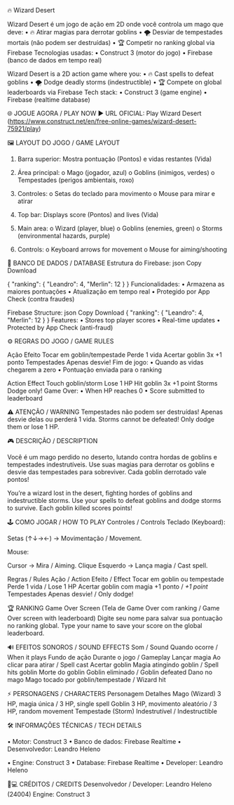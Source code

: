 🔥 Wizard Desert

Wizard Desert é um jogo de ação em 2D onde você controla um mago que deve:
•	🔥 Atirar magias para derrotar goblins
•	🌪️ Desviar de tempestades mortais (não podem ser destruídas)
•	🏆 Competir no ranking global via Firebase
Tecnologias usadas:
•	Construct 3 (motor do jogo)
•	Firebase (banco de dados em tempo real)

Wizard Desert is a 2D action game where you:
•	🔥 Cast spells to defeat goblins
•	🌪️ Dodge deadly storms (indestructible)
•	🏆 Compete on global leaderboards via Firebase
Tech stack:
•	Construct 3 (game engine)
•	Firebase (realtime database)

🌐 JOGUE AGORA / PLAY NOW
▶ URL OFICIAL: Play Wizard Desert  (https://www.construct.net/en/free-online-games/wizard-desert-75921/play)

🖼️ LAYOUT DO JOGO / GAME LAYOUT 

1.	Barra superior: Mostra pontuação (Pontos) e vidas restantes (Vida)
2.	Área principal:
o	Mago (jogador, azul)
o	Goblins (inimigos, verdes)
o	Tempestades (perigos ambientais, roxo)
3.	Controles:
o	Setas do teclado para movimento
o	Mouse para mirar e atirar

1.	Top bar: Displays score (Pontos) and lives (Vida)
2.	Main area:
o	Wizard (player, blue)
o	Goblins (enemies, green)
o	Storms (environmental hazards, purple)
3.	Controls:
o	Keyboard arrows for movement
o	Mouse for aiming/shooting

🔌 BANCO DE DADOS / DATABASE
Estrutura do Firebase:
json
Copy
Download



{
  "ranking": {
    "Leandro": 4,
    "Merlin": 12
  }
}
Funcionalidades:
•	Armazena as maiores pontuações
•	Atualização em tempo real
•	Protegido por App Check (contra fraudes)

Firebase Structure:
json
Copy
Download
{
  "ranking": {
    "Leandro": 4,
    "Merlin": 12
  }
}
Features:
•	Stores top player scores
•	Real-time updates
•	Protected by App Check (anti-fraud)

⚙️ REGRAS DO JOGO / GAME RULES

Ação	Efeito
Tocar em goblin/tempestade	Perde 1 vida
Acertar goblin 3x	+1 ponto
Tempestades	Apenas desvie!
Fim de jogo:
•	Quando as vidas chegarem a zero
•	Pontuação enviada para o ranking

Action	Effect
Touch goblin/storm	Lose 1 HP
Hit goblin 3x	+1 point
Storms	Dodge only!
Game Over:
•	When HP reaches 0
•	Score submitted to leaderboard


⚠️ ATENÇÃO / WARNING
Tempestades não podem ser destruídas! Apenas desvie delas ou perderá 1 vida.
Storms cannot be defeated! Only dodge them or lose 1 HP.

🎮 DESCRIÇÃO / DESCRIPTION

Você é um mago perdido no deserto, lutando contra hordas de goblins e tempestades indestrutíveis. Use suas magias para derrotar os goblins e desvie das tempestades para sobreviver. Cada goblin derrotado vale pontos!


You’re a wizard lost in the desert, fighting hordes of goblins and indestructible storms. Use your spells to defeat goblins and dodge storms to survive. Each goblin killed scores points!

🕹️ COMO JOGAR / HOW TO PLAY
Controles / Controls
Teclado (Keyboard):

Setas (↑↓→←) → Movimentação / Movement.

Mouse:

Cursor → Mira / Aiming.
Clique Esquerdo → Lança magia / Cast spell.

Regras / Rules
Ação / Action	Efeito / Effect
Tocar em goblin ou tempestade	Perde 1 vida / Lose 1 HP
Acertar goblin com magia	+1 ponto / *+1 point*
Tempestades	Apenas desvie! / Only dodge!

🏆 RANKING
Game Over Screen (Tela de Game Over com ranking / Game Over screen with leaderboard)
Digite seu nome para salvar sua pontuação no ranking global.
Type your name to save your score on the global leaderboard.

🔊 EFEITOS SONOROS / SOUND EFFECTS
Som / Sound		Quando ocorre / When it plays
Fundo de ação	Durante o jogo / Gameplay
Lançar magia		Ao clicar para atirar / Spell cast
Acertar goblin		Magia atingindo goblin / Spell hits goblin
Morte do goblin	Goblin eliminado / Goblin defeated
Dano no mago	Mago tocado por goblin/tempestade / Wizard hit

⚡ PERSONAGENS / CHARACTERS
Personagem	Detalhes
Mago (Wizard)	3 HP, magia única / 3 HP, single spell
Goblin	3 HP, movimento aleatório / 3 HP, random movement
Tempestade (Storm)	Indestrutível / Indestructible

🛠️ INFORMAÇÕES TÉCNICAS / TECH DETAILS

•	Motor: Construct 3
•	Banco de dados: Firebase Realtime
•	Desenvolvedor: Leandro Heleno

•	Engine: Construct 3
•	Database: Firebase Realtime
•	Developer: Leandro Heleno


👨💻 CRÉDITOS / CREDITS
Desenvolvedor / Developer: Leandro Heleno (24004)
Engine: Construct 3
 
  
  
